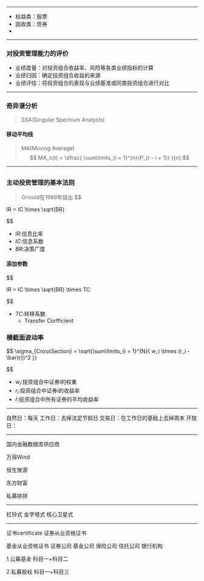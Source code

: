 
---


- 权益类：股票
- 固收类：债券
-

---

### 对投资管理能力的评价
- 业绩度量：对投资组合收益率、风险等各类业绩指标的计算
- 业绩归因：确定投资组合收益的来源
- 业绩评估：将投资组合的表现与业绩基准或同类投资组合进行对比




---
### 奇异谱分析
> SSA(Singular Spectrum Analysis)

#### 移动平均线
> MA(Moving Average)
$$
MA_n(t) = \dfrac{
    \sum\limits_{i = 1}^{n}{P_{t - i + 1}}
}{n}
$$



---
##

### 主动投资管理的基本法则
> Grinold在1989年提出
$$

IR = IC \times \sqrt{BR}

$$

- $IR$:信息比率
- $IC$:信息系数
- $BR$:决策广度

#### 添加参数
$$

IR = IC \times \sqrt{BR} \times TC

$$

- $TC$:转移系数
    - Transfer Corfficient


### 横截面波动率
$$
\sigma_{CrossSection} = \sqrt{\sum\limits_{i = 1}^{N}{
    w_i \times (r_i - \bar{r})^2
}}

$$
- $w_i$:投资组合中证券i的权重
- $r_i$:投资组合中证券i的收益率
- $\bar{r}$:投资组合中所有证券的平均收益率





---

自然日：每天
工作日：去掉法定节假日
交易日：在工作日的基础上去掉周末
开放日：




---
国内金融数据库供应商

万得Wind

恒生聚源

东方财富

私募排排




---



杠铃式
金字塔式
核心卫星式


---


证书certificate
证券从业资格证书


基金从业资格证书
证券公司
基金公司
保险公司
信托公司
银行机构

1.公募基金
科目一+科目二



2.私募股权
科目一+科目三









